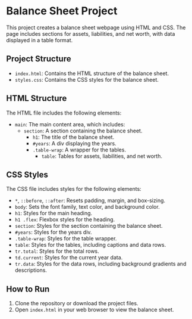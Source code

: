 # Balance Sheet Project

This project creates a balance sheet webpage using HTML and CSS. The page includes sections for assets, liabilities, and net worth, with data displayed in a table format.

## Project Structure
- `index.html`: Contains the HTML structure of the balance sheet.
- `styles.css`: Contains the CSS styles for the balance sheet.

## HTML Structure
The HTML file includes the following elements:
- `main`: The main content area, which includes:
  - `section`: A section containing the balance sheet.
    - `h1`: The title of the balance sheet.
    - `#years`: A div displaying the years.
    - `.table-wrap`: A wrapper for the tables.
      - `table`: Tables for assets, liabilities, and net worth.

## CSS Styles
The CSS file includes styles for the following elements:
- `*`, `::before`, `::after`: Resets padding, margin, and box-sizing.
- `body`: Sets the font family, text color, and background color.
- `h1`: Styles for the main heading.
- `h1 .flex`: Flexbox styles for the heading.
- `section`: Styles for the section containing the balance sheet.
- `#years`: Styles for the years div.
- `.table-wrap`: Styles for the table wrapper.
- `table`: Styles for the tables, including captions and data rows.
- `tr.total`: Styles for the total rows.
- `td.current`: Styles for the current year data.
- `tr.data`: Styles for the data rows, including background gradients and descriptions.

## How to Run
1. Clone the repository or download the project files.
2. Open `index.html` in your web browser to view the balance sheet.


